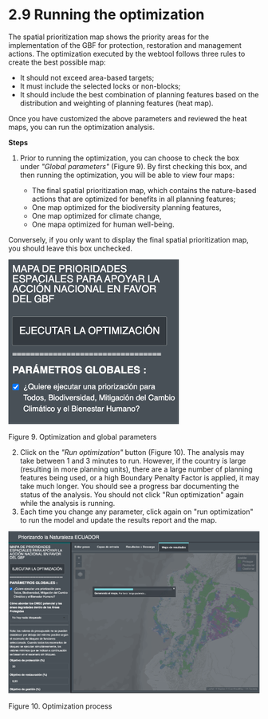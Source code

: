 # 2.9 Running the optimization

The spatial prioritization map shows the priority areas for the implementation of the GBF for protection, restoration and management actions. The optimization executed by the webtool follows three rules to create the best possible map:

- It should not exceed area-based targets;
- It must include the selected locks or non-blocks;
- It should include the best combination of planning features based on the distribution and weighting of planning features (heat map).

Once you have customized the above parameters and reviewed the heat maps, you can run the optimization analysis.

**Steps**

1.	Prior to running the optimization, you can choose to check the box under *"Global parameters"* (Figure 9). By first checking this box, and then running the optimization, you will be able to view four maps:
    
    - The final spatial prioritization map, which contains the nature-based actions that are optimized for benefits in all planning features;
    - One map optimized for the biodiversity planning features,
    - One map optimized for climate change, 
    - One mapa optimized for human well-being.

Conversely, if you only want to display the final spatial prioritization map, you should leave this box unchecked.

![9parametros.png](images/9parametros.png)

Figure 9. Optimization and global parameters

2.	Click on the *"Run optimization"* button (Figure 10). The analysis may take between 1 and 3 minutes to run. However, if the country is large (resulting in more planning units), there are a large number of planning features being used, or a high Boundary Penalty Factor is applied, it may take much longer. You should see a progress bar documenting the status of the analysis. You should not click "Run optimization" again while the analysis is running.
3.	Each time you change any parameter, click again on "run optimization" to run the model and update the results report and the map.

![10optimizacion.png](images/10optimizacion.png)

Figure 10. Optimization process
